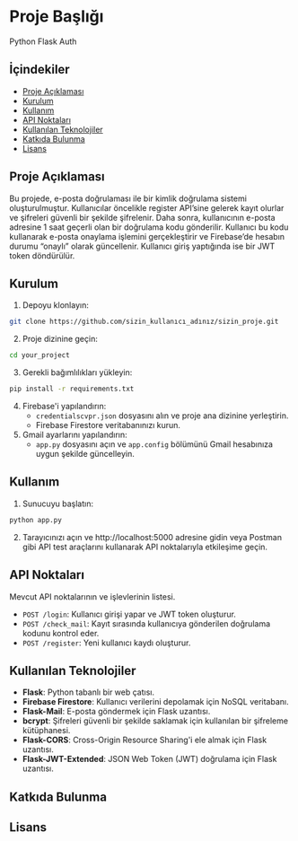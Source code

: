 
# Proje Başlığı

Python Flask Auth

## İçindekiler
- [Proje Açıklaması](#proje-açıklaması)
- [Kurulum](#kurulum)
- [Kullanım](#kullanım)
- [API Noktaları](#api-noktaları)
- [Kullanılan Teknolojiler](#kullanılan-teknolojiler)
- [Katkıda Bulunma](#katkıda-bulunma)
- [Lisans](#lisans)

## Proje Açıklaması

Bu projede, e-posta doğrulaması ile bir kimlik doğrulama sistemi oluşturulmuştur. Kullanıcılar öncelikle register API’sine gelerek kayıt olurlar ve şifreleri güvenli bir şekilde şifrelenir. Daha sonra, kullanıcının e-posta adresine 1 saat geçerli olan bir doğrulama kodu gönderilir. Kullanıcı bu kodu kullanarak e-posta onaylama işlemini gerçekleştirir ve Firebase’de hesabın durumu “onaylı” olarak güncellenir. Kullanıcı giriş yaptığında ise bir JWT token döndürülür.

## Kurulum

1. Depoyu klonlayın:
```bash
git clone https://github.com/sizin_kullanıcı_adınız/sizin_proje.git
```
2. Proje dizinine geçin:
```bash
cd your_project
```
3. Gerekli bağımlılıkları yükleyin:
```bash
pip install -r requirements.txt
```
4. Firebase'i yapılandırın:
    - `credentialscvpr.json` dosyasını alın ve proje ana dizinine yerleştirin.
    - Firebase Firestore veritabanınızı kurun.
5. Gmail ayarlarını yapılandırın:
    - `app.py` dosyasını açın ve `app.config` bölümünü Gmail hesabınıza uygun şekilde güncelleyin.

## Kullanım

1. Sunucuyu başlatın:
```bash
python app.py
```
2. Tarayıcınızı açın ve http://localhost:5000 adresine gidin veya Postman gibi API test araçlarını kullanarak API noktalarıyla etkileşime geçin.

## API Noktaları
Mevcut API noktalarının ve işlevlerinin listesi.

- `POST /login`: Kullanıcı girişi yapar ve JWT token oluşturur.
- `POST /check_mail`: Kayıt sırasında kullanıcıya gönderilen doğrulama kodunu kontrol eder.
- `POST /register`: Yeni kullanıcı kaydı oluşturur.

## Kullanılan Teknolojiler
- **Flask**: Python tabanlı bir web çatısı.
- **Firebase Firestore**: Kullanıcı verilerini depolamak için NoSQL veritabanı.
- **Flask-Mail**: E-posta göndermek için Flask uzantısı.
- **bcrypt**: Şifreleri güvenli bir şekilde saklamak için kullanılan bir şifreleme kütüphanesi.
- **Flask-CORS**: Cross-Origin Resource Sharing'i ele almak için Flask uzantısı.
- **Flask-JWT-Extended**: JSON Web Token (JWT) doğrulama için Flask uzantısı.

## Katkıda Bulunma

## Lisans

